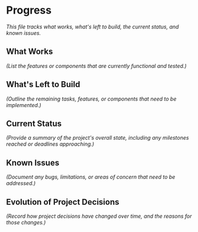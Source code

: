 # Progress

_This file tracks what works, what's left to build, the current status, and known issues._

## What Works

_(List the features or components that are currently functional and tested.)_

## What's Left to Build

_(Outline the remaining tasks, features, or components that need to be implemented.)_

## Current Status

_(Provide a summary of the project's overall state, including any milestones reached or deadlines approaching.)_

## Known Issues

_(Document any bugs, limitations, or areas of concern that need to be addressed.)_

## Evolution of Project Decisions

_(Record how project decisions have changed over time, and the reasons for those changes.)_
